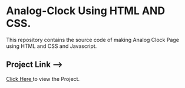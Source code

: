 # Analog-Clock Using HTML AND CSS.

This repository contains the source code of making Analog Clock Page using HTML and CSS and Javascript.
<br>
<h2>Project Link --> </h2><span><a href="https://aniketkumar7.github.io/Analog-Clock/"  target="_blank">Click Here </a> to view the Project.</span>

